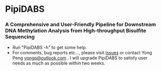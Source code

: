 # PipiDABS
### A Comprehensive and User-Friendly Pipeline for Downstream DNA Methylation Analysis from High-throughput Bisulfite Sequencing        
+ Run "PipiDABS -h" to get some help.        
+ For comments, bug reports etc..., please visit [Issues](https://github.com/CTLife/PipiDABS/issues) or contact Yong Peng <yongp@outlook.com> . I will upgrade PipiDABS  to satisfy user needs as much as possible within two weeks.
